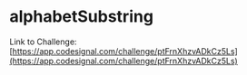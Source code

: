 # alphabetSubstring

Link to Challenge: [https://app.codesignal.com/challenge/ptFrnXhzvADkCz5Ls](https://app.codesignal.com/challenge/ptFrnXhzvADkCz5Ls)